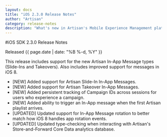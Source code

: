 ```yaml
---
layout: docs
title: "iOS 2.3.0 Release Notes"
author: "Artisan"
category: release-notes
description: "What's new in Artisan's Mobile Experience Management platform."
---
```

#iOS SDK 2.3.0 Release Notes

Released {{ page.date | date: "%B %-d, %Y" }}

This release includes support for the new Artisan In-App Message types (Slide-Ins and Takeovers).  Also includes improved support for messages in iOS 8.  

* [NEW] Added support for Artisan Slide-In In-App Messages.
* [NEW] Added support for Artisan Takeover In-App Messages.
* [NEW] Added persistent tracking of Campaign IDs across sessions for users who experience a campaign.
* [NEW] Added ability to trigger an In-App message when the first Artisan playlist arrives.
* [UPDATED] Updated support for In-App Message rotation to better match how iOS 8 handles app rotation events.
* [UPDATED] Updated type-checking when interacting with Artisan's Store-and-Forward Core Data analytics database.